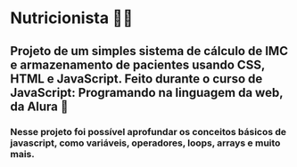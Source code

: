 # Nutricionista 👩‍⚕️
## Projeto de um simples sistema de cálculo de IMC e armazenamento de pacientes usando CSS, HTML e JavaScript. Feito durante o curso de **JavaScript: Programando na linguagem da web**, da Alura 💜 

### Nesse projeto foi possível aprofundar os conceitos básicos de javascript, como variáveis, operadores, loops, arrays e muito mais. 